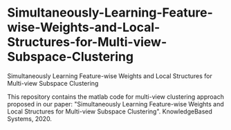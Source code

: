 # Simultaneously-Learning-Feature-wise-Weights-and-Local-Structures-for-Multi-view-Subspace-Clustering
Simultaneously Learning Feature-wise Weights and Local Structures for Multi-view Subspace Clustering

This repository contains the matlab code for multi-view clustering approach proposed in our paper: "Simultaneously Learning Feature-wise Weights and Local Structures
for Multi-view Subspace Clustering". KnowledgeBased Systems, 2020.
